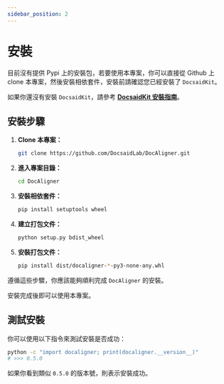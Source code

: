 ```yaml
---
sidebar_position: 2
---
```


# 安裝

目前沒有提供 Pypi 上的安裝包，若要使用本專案，你可以直接從 Github 上 clone 本專案，然後安裝相依套件，安裝前請確認您已經安裝了 `DocsaidKit`。

如果你還沒有安裝 `DocsaidKit`，請參考 [**DocsaidKit 安裝指南**](../docsaidkit/installation)。

## 安裝步驟

1. **Clone 本專案：**

    ```bash
    git clone https://github.com/DocsaidLab/DocAligner.git
    ```

2. **進入專案目錄：**

    ```bash
    cd DocAligner
    ```

3. **安裝相依套件：**

    ```bash
    pip install setuptools wheel
    ```

3. **建立打包文件：**

    ```bash
    python setup.py bdist_wheel
    ```

4. **安裝打包文件：**

    ```bash
    pip install dist/docaligner-*-py3-none-any.whl
    ```

遵循這些步驟，你應該能夠順利完成 `DocAligner` 的安裝。

安裝完成後即可以使用本專案。

## 測試安裝

你可以使用以下指令來測試安裝是否成功：

```bash
python -c "import docaligner; print(docaligner.__version__)"
# >>> 0.5.0
```

如果你看到類似 `0.5.0` 的版本號，則表示安裝成功。
